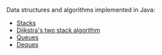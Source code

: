 Data structures and algorithms implemented in Java:
<ul>
<li><a href="src/com/axel_stein/stack">Stacks</a></li>
<li><a href="src/com/axel_stein/stack/DijkstraTwoStack.java">Dijkstra's two stack algorithm</a></li>
<li><a href="src/com/axel_stein/queue">Queues</a></li>
<li><a href="src/com/axel_stein/deque">Deques</a></li>
</ul>